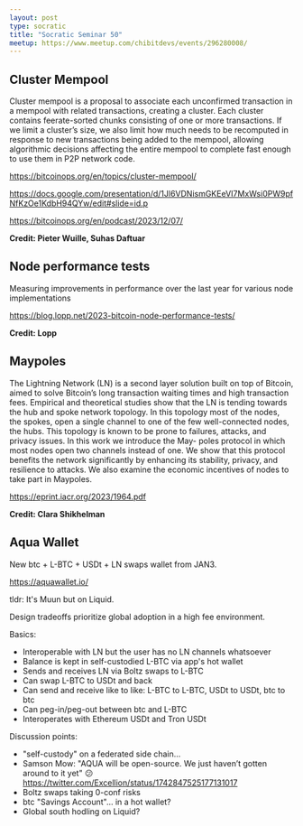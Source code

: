 ```yaml
---
layout: post
type: socratic
title: "Socratic Seminar 50"
meetup: https://www.meetup.com/chibitdevs/events/296280008/ 
---
```


## Cluster Mempool

Cluster mempool is a proposal to associate each unconfirmed transaction in a mempool with related transactions, creating a cluster. Each cluster contains feerate-sorted chunks consisting of one or more transactions. If we limit a cluster’s size, we also limit how much needs to be recomputed in response to new transactions being added to the mempool, allowing algorithmic decisions affecting the entire mempool to complete fast enough to use them in P2P network code.

<https://bitcoinops.org/en/topics/cluster-mempool/>

<https://docs.google.com/presentation/d/1Jl6VDNismGKEeVI7MxWsi0PW9pfNfKzOe1KdbH94QYw/edit#slide=id.p>

<https://bitcoinops.org/en/podcast/2023/12/07/>

**Credit: Pieter Wuille, Suhas Daftuar**

## Node performance tests

Measuring improvements in performance over the last year for various node implementations

<https://blog.lopp.net/2023-bitcoin-node-performance-tests/>

**Credit: Lopp**

## Maypoles

The Lightning Network (LN) is a second layer solution built on top of
Bitcoin, aimed to solve Bitcoin’s long transaction waiting times and high
transaction fees. Empirical and theoretical studies show that the LN is
tending towards the hub and spoke network topology. In this topology
most of the nodes, the spokes, open a single channel to one of the few
well-connected nodes, the hubs. This topology is known to be prone to
failures, attacks, and privacy issues. In this work we introduce the May-
poles protocol in which most nodes open two channels instead of one. We
show that this protocol benefits the network significantly by enhancing its
stability, privacy, and resilience to attacks. We also examine the economic
incentives of nodes to take part in Maypoles.

<https://eprint.iacr.org/2023/1964.pdf>

**Credit: Clara Shikhelman**

## Aqua Wallet

New btc + L-BTC + USDt + LN swaps wallet from JAN3.

<https://aquawallet.io/>

tldr: It's Muun but on Liquid.

Design tradeoffs prioritize global adoption in a high fee environment.

Basics:
* Interoperable with LN but the user has no LN channels whatsoever
* Balance is kept in self-custodied L-BTC via app's hot wallet
* Sends and receives LN via Boltz swaps to L-BTC
* Can swap L-BTC to USDt and back
* Can send and receive like to like: L-BTC to L-BTC, USDt to USDt, btc to btc
* Can peg-in/peg-out between btc and L-BTC
* Interoperates with Ethereum USDt and Tron USDt

Discussion points:
* "self-custody" on a federated side chain...
* Samson Mow: "AQUA will be open-source. We just haven’t gotten around to it yet" 😕 <https://twitter.com/Excellion/status/1742847525177131017>
* Boltz swaps taking 0-conf risks
* btc "Savings Account"... in a hot wallet?
* Global south hodling on Liquid?
